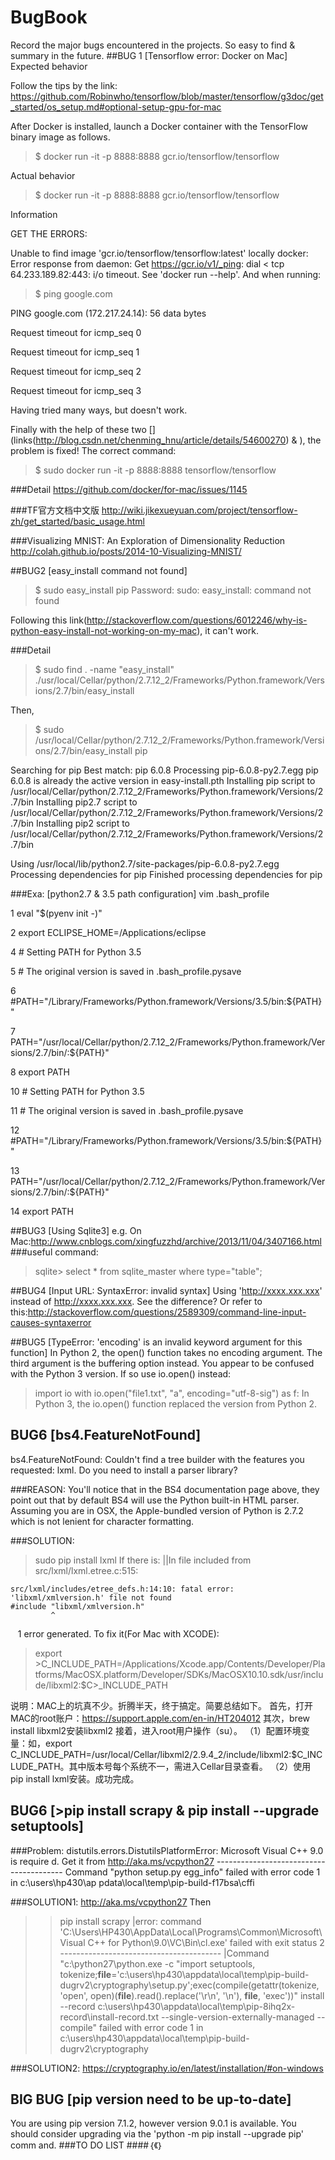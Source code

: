 # BugBook
Record the major bugs encountered in the projects. So easy to find & summary in the future.
##BUG 1 [Tensorflow error: Docker on Mac]
Expected behavior

Follow the tips by the link:
https://github.com/Robinwho/tensorflow/blob/master/tensorflow/g3doc/get_started/os_setup.md#optional-setup-gpu-for-mac

After Docker is installed, launch a Docker container with the TensorFlow binary image as follows.

>$ docker run -it -p 8888:8888 gcr.io/tensorflow/tensorflow

Actual behavior

>$ docker run -it -p 8888:8888 gcr.io/tensorflow/tensorflow

Information

GET THE ERRORS:

Unable to find image 'gcr.io/tensorflow/tensorflow:latest' locally
docker: Error response from daemon: Get https://gcr.io/v1/_ping: dial < tcp 64.233.189.82:443: i/o timeout.
See 'docker run --help'. And when running:

>$ ping google.com

PING google.com (172.217.24.14): 56 data bytes

Request timeout for icmp_seq 0

Request timeout for icmp_seq 1

Request timeout for icmp_seq 2

Request timeout for icmp_seq 3

Having tried many ways, but doesn't work. 

Finally with the help of these two [](links(http://blog.csdn.net/chenming_hnu/article/details/54600270) & ), the problem is fixed!
The correct command:
>$ sudo docker run -it -p 8888:8888 tensorflow/tensorflow

###Detail
https://github.com/docker/for-mac/issues/1145

###TF官方文档中文版
http://wiki.jikexueyuan.com/project/tensorflow-zh/get_started/basic_usage.html

###Visualizing MNIST: An Exploration of Dimensionality Reduction
http://colah.github.io/posts/2014-10-Visualizing-MNIST/

##BUG2 [easy_install command not found]

>$ sudo easy_install pip
>Password:
>sudo: easy_install: command not found

Following this link(http://stackoverflow.com/questions/6012246/why-is-python-easy-install-not-working-on-my-mac), it can't work.

###Detail
>$ sudo find . -name "easy_install"
>./usr/local/Cellar/python/2.7.12_2/Frameworks/Python.framework/Versions/2.7/bin/easy_install

Then,
>$ sudo /usr/local/Cellar/python/2.7.12_2/Frameworks/Python.framework/Versions/2.7/bin/easy_install pip

Searching for pip
Best match: pip 6.0.8
Processing pip-6.0.8-py2.7.egg
pip 6.0.8 is already the active version in easy-install.pth
Installing pip script to /usr/local/Cellar/python/2.7.12_2/Frameworks/Python.framework/Versions/2.7/bin
Installing pip2.7 script to /usr/local/Cellar/python/2.7.12_2/Frameworks/Python.framework/Versions/2.7/bin
Installing pip2 script to /usr/local/Cellar/python/2.7.12_2/Frameworks/Python.framework/Versions/2.7/bin

Using /usr/local/lib/python2.7/site-packages/pip-6.0.8-py2.7.egg
Processing dependencies for pip
Finished processing dependencies for pip

###Exa: [python2.7 & 3.5 path configuration]
vim .bash_profile

  1 eval "$(pyenv init -)"
  
  2 export ECLIPSE_HOME=/Applications/eclipse
   
  4 # Setting PATH for Python 3.5
  
  5 # The original version is saved in .bash_profile.pysave
  
  6 #PATH="/Library/Frameworks/Python.framework/Versions/3.5/bin:${PATH}"
  
  7 PATH="/usr/local/Cellar/python/2.7.12_2/Frameworks/Python.framework/Versions/2.7/bin/:${PATH}"
  
  8 export PATH
   
 10 # Setting PATH for Python 3.5
 
 11 # The original version is saved in .bash_profile.pysave
 
 12 #PATH="/Library/Frameworks/Python.framework/Versions/3.5/bin:${PATH}"
 
 13 PATH="/usr/local/Cellar/python/2.7.12_2/Frameworks/Python.framework/Versions/2.7/bin/:${PATH}"
 
 14 export PATH
                        
##BUG3 [Using Sqlite3]
e.g. On Mac:http://www.cnblogs.com/xingfuzzhd/archive/2013/11/04/3407166.html
###useful command:
>sqlite> select * from sqlite_master where type="table";

##BUG4 [Input URL: SyntaxError: invalid syntax]
Using 'http://xxxx.xxx.xxx' instead of http://xxxx.xxx.xxx. See the difference?
Or refer to this:http://stackoverflow.com/questions/2589309/command-line-input-causes-syntaxerror

##BUG5 [TypeError: 'encoding' is an invalid keyword argument for this function]
In Python 2, the open() function takes no encoding argument. The third argument is the buffering option instead.
You appear to be confused with the Python 3 version. If so use io.open() instead:
>import io
>with io.open("file1.txt", "a", encoding="utf-8-sig") as f:
In Python 3, the io.open() function replaced the version from Python 2.

## BUG6 [bs4.FeatureNotFound]
bs4.FeatureNotFound: Couldn't find a tree builder with the features you requested: lxml. Do you need to install a parser library?

###REASON:
You'll notice that in the BS4 documentation page above, they point out that by default BS4 will use the Python built-in HTML parser. Assuming you are in OSX, the Apple-bundled version of Python is 2.7.2 which is not lenient for character formatting.

###SOLUTION:
>sudo pip install lxml
If there is:
||In file included from src/lxml/lxml.etree.c:515:
    
    src/lxml/includes/etree_defs.h:14:10: fatal error: 'libxml/xmlversion.h' file not found
    #include "libxml/xmlversion.h"
             ^
    1 error generated.
To fix it(For Mac with XCODE):
>export >C_INCLUDE_PATH=/Applications/Xcode.app/Contents/Developer/Platforms/MacOSX.platform/Developer/SDKs/MacOSX10.10.sdk/usr/include/libxml2:$C>_INCLUDE_PATH

说明：MAC上的坑真不少。折腾半天，终于搞定。简要总结如下。
首先，打开MAC的root账户：https://support.apple.com/en-in/HT204012
其次，brew install libxml2安装libxml2
接着，进入root用户操作（su）。
（1）配置环境变量：如，export C_INCLUDE_PATH=/usr/local/Cellar/libxml2/2.9.4_2/include/libxml2:$C_INCLUDE_PATH。其中版本号每个系统不一，需进入Cellar目录查看。
（2）使用 pip install lxml安装。成功完成。
## BUG6 [>pip install scrapy & pip install --upgrade setuptools]
###Problem:
distutils.errors.DistutilsPlatformError: Microsoft Visual C++ 9.0 is require
d. Get it from http://aka.ms/vcpython27
    ----------------------------------------
Command "python setup.py egg_info" failed with error code 1 in c:\users\hp430\ap
pdata\local\temp\pip-build-f17bsa\cffi

###SOLUTION1:
http://aka.ms/vcpython27
Then
>>pip install scrapy
|error: command 'C:\\Users\\HP430\\AppData\\Local\\Programs\\Common\\Microsoft\\Visual C++ for Python\\9.0\\VC\\Bin\\cl.exe' failed with exit status 2
    ----------------------------------------
|Command "c:\python27\python.exe -c "import setuptools, tokenize;__file__='c:\\users\\hp430\\appdata\\local\\temp\\pip-build-dugrv2\\cryptography\\setup.py';exec(compile(getattr(tokenize, 'open', open)(__file__).read().replace('\r\n', '\n'), __file__, 'exec'))" install --record c:\users\hp430\appdata\local\temp\pip-8ihq2x-record\install-record.txt --single-version-externally-managed --compile" failed with error code 1 in c:\users\hp430\appdata\local\temp\pip-build-dugrv2\cryptography

###SOLUTION2:
https://cryptography.io/en/latest/installation/#on-windows

## BIG BUG [pip version need to be up-to-date]
You are using pip version 7.1.2, however version 9.0.1 is available.
You should consider upgrading via the 'python -m pip install --upgrade pip' comm
and.
###TO DO LIST
####｛《｝
